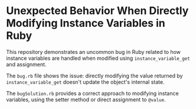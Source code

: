 # Unexpected Behavior When Directly Modifying Instance Variables in Ruby

This repository demonstrates an uncommon bug in Ruby related to how instance variables are handled when modified using `instance_variable_get` and assignment.

The `bug.rb` file shows the issue: directly modifying the value returned by `instance_variable_get` doesn't update the object's internal state.

The `bugSolution.rb` provides a correct approach to modifying instance variables, using the setter method or direct assignment to `@value`.
